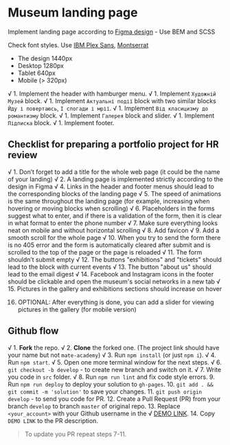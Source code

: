 # Museum landing page
Implement landing page according to [Figma design](https://www.figma.com/file/cRBCqE06cDrY3s4jX7h3iY/%D0%9D%D0%90%D0%9C%D0%A3-(Edit)?node-id=0%3A1) - Use BEM and SCSS

Check font styles. Use [IBM Plex Sans](https://fonts.google.com/specimen/IBM+Plex+Sans?query=ibm), [Montserrat](https://fonts.google.com/specimen/Montserrat?query=mon)

- The design 1440px
- Desktop 1280px
- Tablet 640px
- Mobile (> 320px)

√ 1. Implement the header with hamburger menu.
√ 1. Implement `Художній Музей` block.
√ 1. Implement `Актуальні події` block with two similar blocks `Йду і повертаюсь`, `І спогади і мрії`.
√ 1. Implement `Від класицизму до романтизму` block.
√ 1. Implement `Галерея` block and slider.
√ 1. Implement `Підписка` block.
√ 1. Implement footer.

## Checklist for preparing a portfolio project for HR review

√ 1. Don’t forget to add a title for the whole web page (it could be the name of your landing)
√ 2. A landing page is implemented strictly according to the design in Figma
√ 4. Links in the header and footer menus should lead to the corresponding blocks of the landing page
√ 5. The speed of animations is the same throughout the landing page (for example, increasing when hovering or moving blocks when scrolling)
√ 6. Placeholders in the forms suggest what to enter, and if there is a validation of the form, then it is clear in what format to enter the phone number
√ 7. Make sure everything looks neat on mobile and without horizontal scrolling
√ 8. Add favicon
√ 9. Add a smooth scroll for the whole page
 √ 10. When you try to send the form there is no 405 error and the form is automatically cleared after submit and is scrolled to the top of the page or the page is reloaded
√ 11. The form shouldn’t submit empty
√ 12. The buttons "exhibitions" and "tickets" should lead to the block with current events
√ 13. The button "about us" should lead to the email digest
√ 14. Facebook and Instagram icons in the footer should be clickable and open the museum's social networks in a new tab
√ 15. Pictures in the gallery and exhibitions sections should increase on hover

16. OPTIONAL: After everything is done, you can add a slider for viewing pictures in the gallery (for mobile version)


## Github flow
√ 1. **Fork** the repo.
√ 2. **Clone** the forked one. (The project link should have your name but not `mate-academy`)
√ 3. Run `npm install` (or just `npm i`).
√ 4. Run `npm start`.
√ 5. Open one more terminal window for the next steps.
√ 6. `git checkout -b develop` - to create new branch and switch on it.
√ 7. Write you code in `src` folder.
√ 8. Run `npm run lint` and fix code style errors.
9. Run `npm run deploy` to deploy your solution to `gh-pages`.
10. `git add . && git commit -m 'solution'` to save your changes.
11. `git push origin develop` - to send you code for PR.
12. Create a Pull Request (PR) from your branch `develop` to branch `master` of original repo.
13. Replace `<your_account>` with your Github username in the
√  [DEMO LINK](https://YevhenPodobedo.github.io/Museum/).
14. Copy `DEMO LINK` to the PR description.

> To update you PR repeat steps 7-11.
